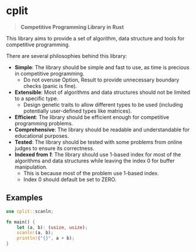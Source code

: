 # cplit

> **Competitive Programming Library in Rust**

This library aims to provide a set of algorithm, data structure and tools for competitive programming.
 
There are several philosophies behind this library:
- **Simple**: The library should be simple and fast to use, as time is precious in competitive programming.
    - Do not overuse Option, Result to provide unnecessary boundary checks (panic is fine).
- **Extensible**: Most of algorithms and data structures should not be limited to a specific type.
    - Design genetic traits to allow different types to be used (including potentially user-defined types like matrices).
- **Efficient**: The library should be efficient enough for competitive programming problems.
- **Comprehensive**: The library should be readable and understandable for educational purposes.
- **Tested**: The library should be tested with some problems from online judges to ensure its correctness.
- **Indexed from _1_**: The library should use 1-based index for most of the algorithms and data structures while leaving the index 0 for buffer manipulation.
    - This is because most of the problem use 1-based index.
    - Index 0 should default be set to ZERO.

## Examples
```rust
use cplit::scanln;

fn main() {
    let (a, b): (usize, usize);
    scanln!(a, b);
    println!("{}", a + b);
}
```